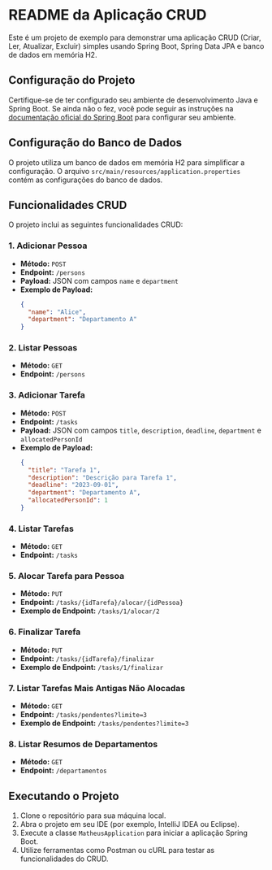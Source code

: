 # README da Aplicação CRUD

Este é um projeto de exemplo para demonstrar uma aplicação CRUD (Criar, Ler, Atualizar, Excluir) simples usando Spring Boot, Spring Data JPA e banco de dados em memória H2.

## Configuração do Projeto

Certifique-se de ter configurado seu ambiente de desenvolvimento Java e Spring Boot. Se ainda não o fez, você pode seguir as instruções na [documentação oficial do Spring Boot](https://spring.io/guides/gs/spring-boot/) para configurar seu ambiente.

## Configuração do Banco de Dados

O projeto utiliza um banco de dados em memória H2 para simplificar a configuração. O arquivo `src/main/resources/application.properties` contém as configurações do banco de dados.

## Funcionalidades CRUD

O projeto inclui as seguintes funcionalidades CRUD:

### 1. Adicionar Pessoa

- **Método:** `POST`
- **Endpoint:** `/persons`
- **Payload:** JSON com campos `name` e `department`
- **Exemplo de Payload:**
  ```json
  {
    "name": "Alice",
    "department": "Departamento A"
  }
  
### 2. Listar Pessoas

- **Método:** `GET`
- **Endpoint:** `/persons`

### 3. Adicionar Tarefa

- **Método:** `POST`
- **Endpoint:** `/tasks`
- **Payload:** JSON com campos `title`, `description`, `deadline`, `department` e `allocatedPersonId`
- **Exemplo de Payload:**
  ```json
  {
    "title": "Tarefa 1",
    "description": "Descrição para Tarefa 1",
    "deadline": "2023-09-01",
    "department": "Departamento A",
    "allocatedPersonId": 1
  }


### 4. Listar Tarefas

- **Método:** `GET`
- **Endpoint:** `/tasks`

### 5. Alocar Tarefa para Pessoa

- **Método:** `PUT`
- **Endpoint:** `/tasks/{idTarefa}/alocar/{idPessoa}`
- **Exemplo de Endpoint:** `/tasks/1/alocar/2`

### 6. Finalizar Tarefa

- **Método:** `PUT`
- **Endpoint:** `/tasks/{idTarefa}/finalizar`
- **Exemplo de Endpoint:** `/tasks/1/finalizar`

### 7. Listar Tarefas Mais Antigas Não Alocadas

- **Método:** `GET`
- **Endpoint:** `/tasks/pendentes?limite=3`
- **Exemplo de Endpoint:** `/tasks/pendentes?limite=3`

### 8. Listar Resumos de Departamentos

- **Método:** `GET`
- **Endpoint:** `/departamentos`

## Executando o Projeto

1. Clone o repositório para sua máquina local.
2. Abra o projeto em seu IDE (por exemplo, IntelliJ IDEA ou Eclipse).
3. Execute a classe `MatheusApplication` para iniciar a aplicação Spring Boot.
4. Utilize ferramentas como Postman ou cURL para testar as funcionalidades do CRUD.

